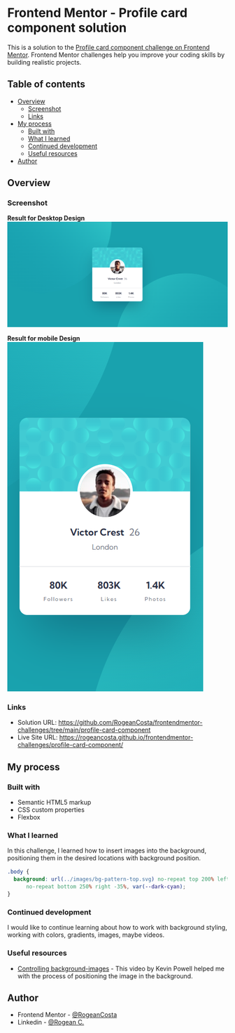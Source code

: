 # Frontend Mentor - Profile card component solution

This is a solution to the [Profile card component challenge on Frontend Mentor](https://www.frontendmentor.io/challenges/profile-card-component-cfArpWshJ). Frontend Mentor challenges help you improve your coding skills by building realistic projects.

## Table of contents

- [Overview](#overview)
  - [Screenshot](#screenshot)
  - [Links](#links)
- [My process](#my-process)
  - [Built with](#built-with)
  - [What I learned](#what-i-learned)
  - [Continued development](#continued-development)
  - [Useful resources](#useful-resources)
- [Author](#author)

## Overview

### Screenshot

**Result for Desktop Design**
![](./design/profile-card-desktop-solution.PNG)

**Result for mobile Design**
![](./design/profile-card-mobile-solution.PNG)

### Links

- Solution URL: https://github.com/RogeanCosta/frontendmentor-challenges/tree/main/profile-card-component
- Live Site URL: https://rogeancosta.github.io/frontendmentor-challenges/profile-card-component/

## My process

### Built with

- Semantic HTML5 markup
- CSS custom properties
- Flexbox

### What I learned

In this challenge, I learned how to insert images into the background, positioning them in the desired locations with background position.

```css
.body {
  background: url(../images/bg-pattern-top.svg) no-repeat top 200% left -45%, url(../images/bg-pattern-bottom.svg)
      no-repeat bottom 250% right -35%, var(--dark-cyan);
}
```

### Continued development

I would like to continue learning about how to work with background styling, working with colors, gradients, images, maybe videos.

### Useful resources

- [Controlling background-images](https://youtu.be/3T_Jy1CqH9k) -
  This video by Kevin Powell helped me with the process of positioning the image in the background.

## Author

- Frontend Mentor - [@RogeanCosta](https://www.frontendmentor.io/profile/RogeanCosta)
- Linkedin - [@Rogean C.](https://www.linkedin.com/in/rogean-c-884a01b8)
